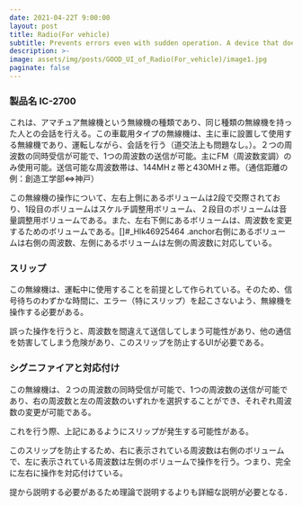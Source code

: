 ```yaml
---
date: 2021-04-22T 9:00:00
layout: post
title: Radio(For vehicle)
subtitle: Prevents errors even with sudden operation. A device that does not make a mistake.
description: >-
image: assets/img/posts/GOOD_UI_of_Radio(For_vehicle)/image1.jpg
paginate: false
---
```


### 製品名 IC-2700
これは、アマチュア無線機という無線機の種類であり、同じ種類の無線機を持った人との会話を行える。この車載用タイプの無線機は、主に車に設置して使用する無線機であり、運転しながら、会話を行う（道交法上も問題なし。）。２つの周波数の同時受信が可能で、1つの周波数の送信が可能。主にFM（周波数変調）のみ使用可能。送信可能な周波数帯は、144MHｚ帯と430MHｚ帯。（通信距離の例：創造工学部⇔神戸）

この無線機の操作について、左右上側にあるボリュームは2段で交際されており、1段目のボリュームはスケルチ調整用ボリューム、２段目のボリュームは音量調整用ボリュームである。また、左右下側にあるボリュームは、周波数を変更するためのボリュームである。[]#_Hlk46925464
.anchor右側にあるボリュームは右側の周波数、左側にあるボリュームは左側の周波数に対応している。

### スリップ
この無線機は、運転中に使用することを前提として作られている。そのため、信号待ちのわずかな時間に、エラー（特にスリップ）を起こさないよう、無線機を操作する必要がある。

誤った操作を行うと、周波数を間違えて送信してしまう可能性があり、他の通信を妨害してしまう危険があり、このスリップを防止するUIが必要である。

### シグニファイアと対応付け
この無線機は、２つの周波数の同時受信が可能で、1つの周波数の送信が可能であり、右の周波数と左の周波数のいずれかを選択することができ、それぞれ周波数の変更が可能である。

これを行う際、上記にあるようにスリップが発生する可能性がある。

このスリップを防止するため、右に表示されている周波数は右側のボリュームで、左に表示されている周波数は左側のボリュームで操作を行う。つまり、完全に左右に操作を対応付けている。

提から説明する必要があるため理論で説明するよりも詳細な説明が必要となる．
